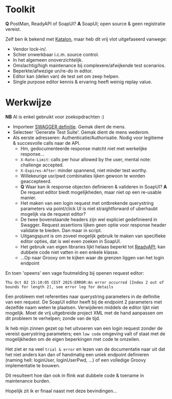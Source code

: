 # Toolkit

**Q** PostMan, ReadyAPI of SoapUI?
**A** SoapUI; open source & geen registratie vereist.

Zelf ben ik bekend met [Katalon](https://katalon.com), maar heb dit vrij vlot uitgefaseerd vanwege:

- Vendor lock-in/.
- Schier onwerkbaar i.c.m. source control.
- In het algemeen onoverzichtelijk.
- Omslachtig/high maintenance bij complexere/afwijkende test scenarios.
- Beperkte/afwezige un/re-do in editor.
- Editor kan (delen van) de test set om zeep helpen.
- Single purpose editor kennis & ervaring heeft weinig replay value.

# Werkwijze

**NB** AI is enkel gebruikt voor zoekopdrachten :)

- Importeer [SWAGGER definitie](https://petstore.swagger.io/v2/swagger.json). Gemak dient de mens.
- Selecteer 'Generate Test Suite'. Gemak dient de mens wederom.
- Als eerste adresseren: Authenticatie/Authorisatie. Nodig voor legitieme & succesvolle calls naar de API.
  - Hm, gedocumenteerde response matcht niet met werkelijke response...
  - `X-Rate-Limit`: calls per hour allowed by the user, mental note: challenge accepted.
  - `X-Expires-After`: minder spannend, niet minder test worthy.
  - Willekeurige usr/pwd combinaties lijken gewoon te worden geaccepteerd.
  - **Q** Waar kan ik response objecten definieren & valideren in SoapUI?
    **A** De request editor biedt mogelijkheden, maar niet op een re-usable manier.
  - Het maken van een login request met ontbrekende querystring parameters via point/click UI is niet straightforward of uberhaubt mogelijk via de request editor?
  - De twee bovenstaande headers zijn wel expliciet gedefinieerd in Swagger. Request assertions lijken geen optie voor response header validatie te bieden. Dan maar in script.
  - Uitgangspunt is om zoveel mogelijk gebruik te maken van specifieke editor opties, dat is wel even zoeken in SoapUI.
  - Het gebruik van eigen libraries lijkt helaas beperkt tot [ReadyAPI](https://www.soapui.org/docs/scripting-and-properties/scripting-and-the-script-library/); kan dubbele code niet vatten in een enkele klasse.
  - ...Op naar Grooxy om te kijken waar de grenzen liggen van het login endpoint

En toen 'opeens' een vage foutmelding bij openen request editor:

```
Thu Oct 02 15:10:05 CEST 2025:ERROR:An error occurred [Index 2 out of bounds for length 2], see error log for details
```

Een probleem met referenties naar querystring parameters in de definitie van een request. De SoapUI editor heeft bij de endpoint 2 parameters met dezelfde naam weten te plaatsen. Verwijderen middels de editor lijkt niet mogelijk.
Moet de vrij uitgebreide project XML met de hand aanpassen om dit probleem te verhelpen; zonde van de tijd.

Ik heb mijn zinnen gezet op het uitvoeren van een login request zonder de vereist querystring parameters; een `low code` omgeving valt of staat met de mogelijkheden om de eigen beperkingen met code te omzeilen.


Het ziet er na veel `trial & error` en lezen van de documentatie naar uit dat het niet anders kan dan of handmatig een uniek endpoint definieren (naming hell: loginUser, loginUserPwd, ...) of een volledige Groovy implementatie te bouwen.


Dit resulteert hoe dan ook in flink wat dubbele code & toename in maintenance burden.


Hopelijk zit ik er finaal naast met deze bevindingen...
